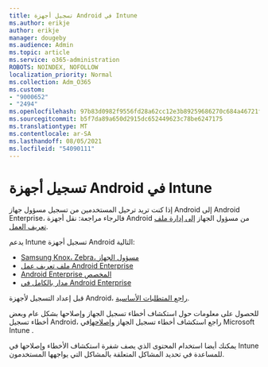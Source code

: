 ```yaml
---
title: تسجيل أجهزة Android في Intune
ms.author: erikje
author: erikje
manager: dougeby
ms.audience: Admin
ms.topic: article
ms.service: o365-administration
ROBOTS: NOINDEX, NOFOLLOW
localization_priority: Normal
ms.collection: Adm_O365
ms.custom:
- "9000652"
- "2494"
ms.openlocfilehash: 97b83d0982f9556fd28a62cc12e3b89259686270c684a46721f0ef3d683e5ae6
ms.sourcegitcommit: b5f7da89a650d2915dc652449623c78be6247175
ms.translationtype: MT
ms.contentlocale: ar-SA
ms.lasthandoff: 08/05/2021
ms.locfileid: "54090111"
---
```

# <a name="enrolling-android-devices-into-intune"></a>تسجيل أجهزة Android في Intune

إذا كنت تريد ترحيل المستخدمين من تسجيل مسؤول جهاز Android إلى Android Enterprise، فالرجاء مراجعة: نقل أجهزة Android من مسؤول الجهاز [إلى إدارة ملف تعريف العمل](https://docs.microsoft.com/mem/intune/enrollment/android-move-device-admin-work-profile).

يدعم Intune تسجيل أجهزة Android التالية:  

- [Samsung Knox، Zebra، مسؤول الجهاز](https://docs.microsoft.com/mem/intune/enrollment/android-enroll-device-administrator)
- [ملف تعريف عمل Android Enterprise](https://docs.microsoft.com/mem/intune/enrollment/android-enterprise-overview)
- [Android Enterprise المخصص](https://docs.microsoft.com/mem/intune/enrollment/android-dedicated-devices-fully-managed-enroll)
- [مدار بالكامل في Android Enterprise](https://docs.microsoft.com/mem/intune/enrollment/android-fully-managed-enroll)

قبل إعداد التسجيل لأجهزة Android، [راجع المتطلبات الأساسية](https://docs.microsoft.com/intune/enrollment/android-enroll).  

للحصول على معلومات حول استكشاف أخطاء تسجيل الجهاز وإصلاحها بشكل عام وبعض أخطاء تسجيل Android، راجع استكشاف أخطاء تسجيل الجهاز [وإصلاحها](https://docs.microsoft.com/mem/intune/enrollment/troubleshoot-android-enrollment)في Microsoft Intune .

يمكنك أيضا استخدام المحتوى الذي يصف شفرة استكشاف الأخطاء وإصلاحها في Intune للمساعدة في تحديد المشاكل المتعلقة بالمشاكل التي يواجهها المستخدمون.
